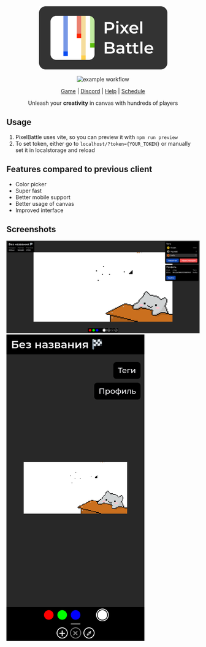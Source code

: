 <div align="center" >
<a href="http://pixelbattle.com">
<img 
    alt="refine logo" 
    src="./docs/images/logotype.png">
</a>

<br>

![example workflow](https://github.com/EliasDevis/pixelbattle-frontend/actions/workflows/main.yml/badge.svg)

<a href="http://pixelbattle.com">Game</a> |
<a href="https://discord.gg/XBPyGUv3DT">Discord</a> |
<a href="https://help.pixelbattle.fun/">Help</a> |
<a href="https://help.pixelbattle.fun/schedule">Schedule</a>


</div>
<div align="center">Unleash your <strong>creativity</strong>  in canvas with hundreds of players</div>

## Usage
1. PixelBattle uses vite, so you can preview it with `npm run preview`
2. To set token, either go to `localhost/?token={YOUR_TOKEN}` or manually set it in localstorage and reload

## Features compared to previous client
* Color picker
* Super fast
* Better mobile support
* Better usage of canvas
* Improved interface 

## Screenshots
![desktop](./docs/images/screenshots/desktop.png)
![mobile](./docs/images/screenshots/mobile.png)